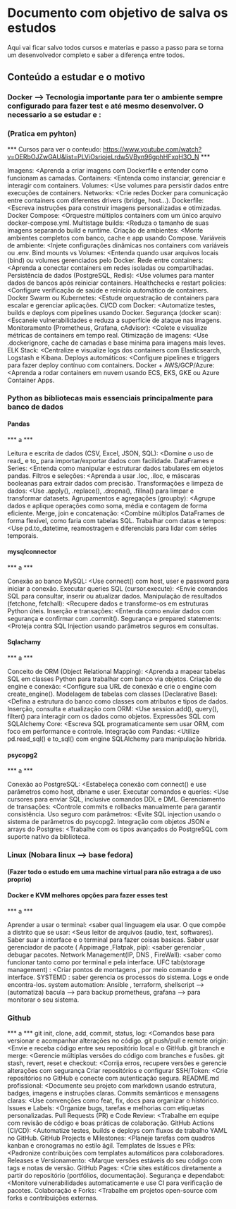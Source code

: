 # Documento com objetivo de salva os estudos
Aqui vai ficar salvo todos cursos e materias e passo a passo para se torna um desenvolvedor completo e saber a diferença entre todos.

## Conteúdo a estudar e o motivo

### Docker --> Tecnologia importante para ter o ambiente sempre configurado para fazer test e até mesmo desenvolver. O necessario a se estudar e :
### (Pratica em pyhton)
*** Cursos para ver o conteudo: https://www.youtube.com/watch?v=OERbOJZwGAU&list=PLViOsriojeLrdw5VByn96gphHFxqH3O_N ***

Imagens: <Aprenda a criar imagens com Dockerfile e entender como funcionam as camadas.
Containers: <Entenda como instanciar, gerenciar e interagir com containers.
Volumes: <Use volumes para persistir dados entre execuções de containers.
Networks: <Crie redes Docker para comunicação entre containers com diferentes drivers (bridge, host...).
Dockerfile: <Escreva instruções para construir imagens personalizadas e otimizadas.
Docker Compose: <Orquestre múltiplos containers com um único arquivo docker-compose.yml.
Multistage builds: <Reduza o tamanho de suas imagens separando build e runtime.
Criação de ambientes: <Monte ambientes completos com banco, cache e app usando Compose.
Variáveis de ambiente: <Injete configurações dinâmicas nos containers com variáveis ou .env.
Bind mounts vs Volumes: <Entenda quando usar arquivos locais (bind) ou volumes gerenciados pelo Docker.
Rede entre containers: <Aprenda a conectar containers em redes isoladas ou compartilhadas.
Persistência de dados (PostgreSQL, Redis): <Use volumes para manter dados de bancos após reiniciar containers.
Healthchecks e restart policies: <Configure verificação de saúde e reinício automático de containers.
Docker Swarm ou Kubernetes: <Estude orquestração de containers para escalar e gerenciar aplicações.
CI/CD com Docker: <Automatize testes, builds e deploys com pipelines usando Docker.
Segurança (docker scan): <Escaneie vulnerabilidades e reduza a superfície de ataque nas imagens.
Monitoramento (Prometheus, Grafana, cAdvisor): <Colete e visualize métricas de containers em tempo real.
Otimização de imagens: <Use .dockerignore, cache de camadas e base mínima para imagens mais leves.
ELK Stack: <Centralize e visualize logs dos containers com Elasticsearch, Logstash e Kibana.
Deploys automáticos: <Configure pipelines e triggers para fazer deploy contínuo com containers.
Docker + AWS/GCP/Azure: <Aprenda a rodar containers em nuvem usando ECS, EKS, GKE ou Azure Container Apps.


### Python as bibliotecas mais essenciais principalmente para banco de dados

#### Pandas
*** a ***

Leitura e escrita de dados (CSV, Excel, JSON, SQL): <Domine o uso de read_ e to_ para importar/exportar dados com facilidade.
DataFrames e Series: <Entenda como manipular e estruturar dados tabulares em objetos pandas.
Filtros e seleções: <Aprenda a usar .loc, .iloc, e máscaras booleanas para extrair dados com precisão.
Transformações e limpeza de dados: <Use .apply(), .replace(), .dropna(), .fillna() para limpar e transformar datasets.
Agrupamentos e agregações (groupby): <Agrupe dados e aplique operações como soma, média e contagem de forma eficiente.
Merge, join e concatenação: <Combine múltiplos DataFrames de forma flexível, como faria com tabelas SQL.
Trabalhar com datas e tempos: <Use pd.to_datetime, reamostragem e diferenciais para lidar com séries temporais.

#### mysqlconnector
*** a ***

Conexão ao banco MySQL: <Use connect() com host, user e password para iniciar a conexão.
Executar queries SQL (cursor.execute): <Envie comandos SQL para consultar, inserir ou atualizar dados.
Manipulação de resultados (fetchone, fetchall): <Recupere dados e transforme-os em estruturas Python úteis.
Inserção e transações: <Entenda como enviar dados com segurança e confirmar com .commit().
Segurança e prepared statements: <Proteja contra SQL Injection usando parâmetros seguros em consultas.

#### Sqlachamy
*** a ***

Conceito de ORM (Object Relational Mapping): <Aprenda a mapear tabelas SQL em classes Python para trabalhar com banco via objetos.
Criação de engine e conexão: <Configure sua URL de conexão e crie o engine com create_engine().
Modelagem de tabelas com classes (Declarative Base): <Defina a estrutura do banco como classes com atributos e tipos de dados.
Inserção, consulta e atualização com ORM: <Use session.add(), query(), filter() para interagir com os dados como objetos.
Expressões SQL com SQLAlchemy Core: <Escreva SQL programaticamente sem usar ORM, com foco em performance e controle.
Integração com Pandas: <Utilize pd.read_sql() e to_sql() com engine SQLAlchemy para manipulação híbrida.

#### psycopg2 
*** a ***

Conexão ao PostgreSQL: <Estabeleça conexão com connect() e use parâmetros como host, dbname e user.
Executar comandos e queries: <Use cursores para enviar SQL, inclusive comandos DDL e DML.
Gerenciamento de transações: <Controle commits e rollbacks manualmente para garantir consistência.
Uso seguro com parâmetros: <Evite SQL injection usando o sistema de parâmetros do psycopg2.
Integração com objetos JSON e arrays do Postgres: <Trabalhe com os tipos avançados do PostgreSQL com suporte nativo da biblioteca.

### Linux (Nobara linux --> base fedora)
#### (Fazer todo o estudo em uma machine virtual para não estraga a de uso proprio)
#### Docker e KVM melhores opções para fazer esses test
*** a ***

Aprender a usar o terminal: <saber qual linguagem ela usar. 
O que compõe a distrito que se usar: <Seus leitor de arquivos (audio, text, softwares).
Saber suar a interface e o terminal para fazer coisas basicas.
Saber usar gerenciador de pacote ( Appimage ,Flatpak, pip): <saber gerenciar , debugar pacotes.
Network Management(IP, DNS , FireWall): <saber como funcionar tanto como por terminal e pela interface.
UFC tab(storage management) : <Criar pontos de montagens , por meio comando e interface.
SYSTEMD : saber gerencia os processos do sistema. 
Logs e onde encontra-los.
system automation: 
    Ansible , terraform, shellscript --> (automatiza)
    bacula --> para backup 
    prometheus, grafana --> para monitorar o seu sistema.

### Github
*** a ***
git init, clone, add, commit, status, log: <Comandos base para versionar e acompanhar alterações no código.
git push/pull e remote origin: <Envie e receba código entre seu repositório local e o GitHub.
git branch e merge: <Gerencie múltiplas versões do código com branches e fusões.
git stash, revert, reset e checkout: <Corrija erros, recupere versões e gerencie alterações com segurança
Criar repositórios e configurar SSH/Token: <Crie repositórios no GitHub e conecte com autenticação segura.
README.md profissional: <Documente seu projeto com markdown usando estrutura, badges, imagens e instruções claras.
Commits semânticos e mensagens claras: <Use convenções como feat, fix, docs para organizar o histórico.
Issues e Labels: <Organize bugs, tarefas e melhorias com etiquetas personalizadas.
Pull Requests (PR) e Code Review: <Trabalhe em equipe com revisão de código e boas práticas de colaboração.
GitHub Actions (CI/CD): <Automatize testes, builds e deploys com fluxos de trabalho YAML no GitHub.
GitHub Projects e Milestones: <Planeje tarefas com quadros kanban e cronogramas no estilo ágil.
Templates de Issues e PRs: <Padronize contribuições com templates automáticos para colaboradores.
Releases e Versionamento: <Marque versões estáveis do seu código com tags e notas de versão.
GitHub Pages: <Crie sites estáticos diretamente a partir do repositório (portfólios, documentação).
Segurança e dependabot: <Monitore vulnerabilidades automaticamente e use CI para verificação de pacotes.
Colaboração e Forks: <Trabalhe em projetos open-source com forks e contribuições externas.












